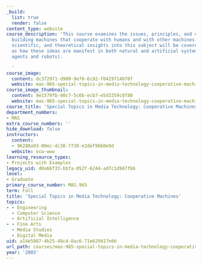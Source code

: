 ```yaml
---
_build:
  list: true
  render: false
content_type: website
course_description: 'This course examines the issues, principles, and challenges toward
  building machines that cooperate with humans and with other machines. Philosophical,
  scientific, and theoretical insights into this subject will be covered, as well
  as how these ideas are manifest in both natural and artificial systems (e.g. software
  agents and robots).

  '
course_image:
  content: dc372971-d900-9e70-6c92-f0429714978f
  website: mas-965-special-topics-in-media-technology-cooperative-machines-fall-2003
course_image_thumbnail:
  content: 9e1579fb-90c7-5c6b-ecb7-e5d3359c8f80
  website: mas-965-special-topics-in-media-technology-cooperative-machines-fall-2003
course_title: 'Special Topics in Media Technology: Cooperative Machines'
department_numbers:
- MAS
extra_course_numbers: ''
hide_download: false
instructors:
  content:
  - 96288a93-00ec-dc38-7738-e2def96b0e9d
  website: ocw-www
learning_resource_types:
- Projects with Examples
legacy_uid: d0a66f33-bbfa-052f-6244-ad7c1d947fb6
level:
- Graduate
primary_course_number: MAS.965
term: Fall
title: 'Special Topics in Media Technology: Cooperative Machines'
topics:
- - Engineering
  - Computer Science
  - Artificial Intelligence
- - Fine Arts
  - Media Studies
  - Digital Media
uid: a14e5987-4b25-48c4-8ac6-71e629417e66
url_path: courses/mas-965-special-topics-in-media-technology-cooperative-machines-fall-2003
year: '2003'
---
```

